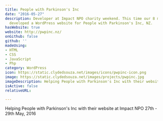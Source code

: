 ```yaml
---
title: People with Parkinson's Inc
date: "2016-05-27"
description: Developer at Impact NPO charity weekend. This time our 8 member team
  developed a WordPress website for People with Parkinson's Inc, NZ.
hasWebsite: true
website: http://pwpinc.nz/
onGithub: false
github: ''
madeUsing:
- HTML
- CSS
- JavaScript
- Php
category: WordPress
icon: https://static.clydedsouza.net/images/icons/pwpinc-icon.png
image: https://static.clydedsouza.net/images/projects/pwpinc.jpg
imageDescription: Helping People with Parkinson's Inc with their website at Impact NPO
isActive: false
relativeURL: 

---
```


Helping People with Parkinson's Inc with their website at Impact NPO 27th - 29th May, 2016

